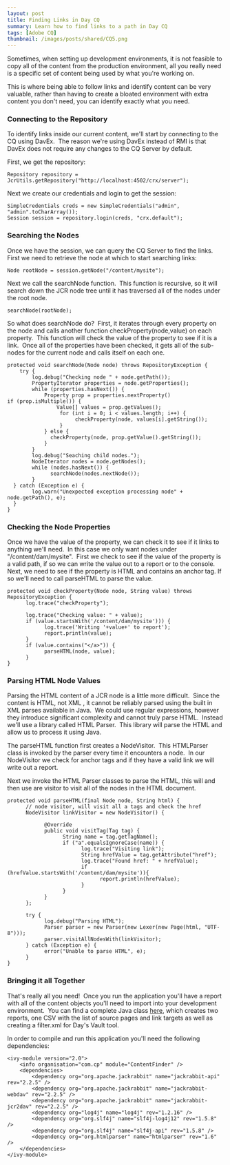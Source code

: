 ```yaml
---
layout: post
title: Finding Links in Day CQ
summary: Learn how to find links to a path in Day CQ
tags: [Adobe CQ]
thumbnail: /images/posts/shared/CQ5.png
---
```


Sometimes, when setting up development environments, it is not feasible to copy all of the content from the production environment, all you really need is a specific set of content being used by what you're working on.

This is where being able to follow links and identify content can be very valuable, rather than having to create a bloated environment with extra content you don't need, you can identify exactly what you need.  

### Connecting to the Repository

To identify links inside our current content, we'll start by connecting to the CQ using DavEx.&nbsp; The reason we're using DavEx instead of RMI is that DavEx does not require any changes to the CQ Server by default.

First, we get the repository:  

    Repository repository = JcrUtils.getRepository("http://localhost:4502/crx/server");

Next we create our credentials and login to get the session:

    SimpleCredentials creds = new SimpleCredentials("admin", "admin".toCharArray());  
	Session session = repository.login(creds, "crx.default");  

### Searching the Nodes

Once we have the session, we can query the CQ Server to find the links.&nbsp; First we need to retrieve the node at which to start searching links:  

    Node rootNode = session.getNode("/content/mysite"); 

Next we call the searchNode function.&nbsp; This function is recursive, so it will search down the JCR node tree until it has traversed all of the nodes under the root node.  

    searchNode(rootNode);

So what does searchNode do?&nbsp; First, it iterates through every property on the node and calls another function checkProperty(node,value) on each property.&nbsp; This function will check the value of the property to see if it is a link.&nbsp; Once all of the properties have been checked, it gets all of the sub-nodes for the current node and calls itself on each one.

    protected void searchNode(Node node) throws RepositoryException {
        try {
            log.debug("Checking node " + node.getPath());
            PropertyIterator properties = node.getProperties();
            while (properties.hasNext()) {        
                Property prop = properties.nextProperty()                  if (prop.isMultiple()) {
                    Value[] values = prop.getValues();
                     for (int i = 0; i < values.length; i++) {
                          checkProperty(node, values[i].getString());
                     }
                } else {
                  checkProperty(node, prop.getValue().getString());
                }
            }
            log.debug("Seaching child nodes.");
            NodeIterator nodes = node.getNodes();
            while (nodes.hasNext()) {
                  searchNode(nodes.nextNode());
            }
      } catch (Exception e) {
            log.warn("Unexpected exception processing node" +  node.getPath(), e);
      }
    }

	
### Checking the Node Properties

Once we have the value of the property, we can check it to see if it links to anything we'll need.&nbsp; In this case we only want nodes under "/content/dam/mysite".&nbsp; First we check to see if the value of the property is a valid path, if so we can write the value out to a report or to the console.&nbsp; Next, we need to see if the property is HTML and contains an anchor tag. If so we'll need to call parseHTML to parse the value. 

	protected void checkProperty(Node node, String value) throws RepositoryException {
		  log.trace("checkProperty");

		  log.trace("Checking value: " + value);
		  if (value.startsWith('/content/dam/mysite'))) {
				log.trace('Writing '+value+' to report');
				report.println(value);
		  }
		  if (value.contains("</a>")) {
				parseHTML(node, value);
		  }
	}
  
### Parsing HTML Node Values

Parsing the HTML content of a JCR node is a little more difficult.&nbsp; Since the content is HTML, not XML , it cannot be reliably parsed using the built in XML parses available in Java.&nbsp; We could use regular expressions, however they introduce significant complexity and cannot truly parse HTML.&nbsp; Instead we'll use a library called HTML Parser.&nbsp; This library will parse the HTML and allow us to process it using Java.&nbsp; 

The parseHTML function first creates a NodeVisitor.&nbsp; This HTMLParser class is invoked by the parser every time it encounters a node.&nbsp; In our NodeVisitor we check for anchor tags and if they have a valid link we will write out a report.

Next we invoke the HTML Parser classes to parse the HTML, this will and then use are visitor to visit all of the nodes in the HTML document.

	protected void parseHTML(final Node node, String html) {
		  // node visitor, will visit all a tags and check the href
		  NodeVisitor linkVisitor = new NodeVisitor() {

				@Override
				public void visitTag(Tag tag) {
					  String name = tag.getTagName();
					  if ("a".equalsIgnoreCase(name)) {
							log.trace("Visiting link");
							String hrefValue = tag.getAttribute("href");
							log.trace("Found href: " + hrefValue);
							if (hrefValue.startsWith('/content/dam/mysite')){
								  report.println(hrefValue);
							}
					  }
				}
		  };

		  try {
				log.debug("Parsing HTML");
				Parser parser = new Parser(new Lexer(new Page(html, "UTF-8")));
				parser.visitAllNodesWith(linkVisitor);
		  } catch (Exception e) {
				error("Unable to parse HTML", e);
		  }
	}

### Bringing it all Together

That's really all you need!&nbsp; Once you run the application you'll have a report with all of the content objects you'll need to import into your development environment.&nbsp; You can find a complete Java class [here][1], which creates two reports, one CSV with the list of source pages and link targets as well as creating a filter.xml for Day's Vault tool.

In order to compile and run this application you'll need the following dependencies:  

	<ivy-module version="2.0">
		<info organisation="com.cp" module="ContentFinder" />
		<dependencies>
			<dependency org="org.apache.jackrabbit" name="jackrabbit-api" rev="2.2.5" />
			<dependency org="org.apache.jackrabbit" name="jackrabbit-webdav" rev="2.2.5" />
			<dependency org="org.apache.jackrabbit" name="jackrabbit-jcr2dav" rev="2.2.5" />
			<dependency org="log4j" name="log4j" rev="1.2.16" />
			<dependency org="org.slf4j" name="slf4j-log4j12" rev="1.5.8" />
			<dependency org="org.slf4j" name="slf4j-api" rev="1.5.8" />
			<dependency org="org.htmlparser" name="htmlparser" rev="1.6" />
		</dependencies>
	</ivy-module>


 [1]: /assets/ContentFinder.java